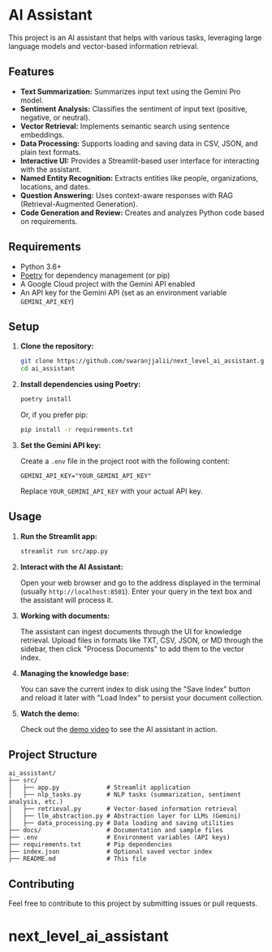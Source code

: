 # AI Assistant

This project is an AI assistant that helps with various tasks, leveraging large language models and vector-based information retrieval.

## Features

- **Text Summarization:** Summarizes input text using the Gemini Pro model.
- **Sentiment Analysis:** Classifies the sentiment of input text (positive, negative, or neutral).
- **Vector Retrieval:** Implements semantic search using sentence embeddings.
- **Data Processing:** Supports loading and saving data in CSV, JSON, and plain text formats.
- **Interactive UI:** Provides a Streamlit-based user interface for interacting with the assistant.
- **Named Entity Recognition:** Extracts entities like people, organizations, locations, and dates.
- **Question Answering:** Uses context-aware responses with RAG (Retrieval-Augmented Generation).
- **Code Generation and Review:** Creates and analyzes Python code based on requirements.

## Requirements

- Python 3.6+
- [Poetry](https://python-poetry.org/) for dependency management (or pip)
- A Google Cloud project with the Gemini API enabled
- An API key for the Gemini API (set as an environment variable `GEMINI_API_KEY`)

## Setup

1.  **Clone the repository:**

    ```bash
    git clone https://github.com/swaranjjalii/next_level_ai_assistant.git
    cd ai_assistant
    ```

2.  **Install dependencies using Poetry:**

    ```bash
    poetry install
    ```

    Or, if you prefer pip:

    ```bash
    pip install -r requirements.txt
    ```

3.  **Set the Gemini API key:**

    Create a `.env` file in the project root with the following content:

    ```properties
    GEMINI_API_KEY="YOUR_GEMINI_API_KEY"
    ```

    Replace `YOUR_GEMINI_API_KEY` with your actual API key.

## Usage

1.  **Run the Streamlit app:**

    ```bash
    streamlit run src/app.py
    ```

2.  **Interact with the AI Assistant:**

    Open your web browser and go to the address displayed in the terminal (usually `http://localhost:8501`).  Enter your query in the text box and the assistant will process it.

3.  **Working with documents:**

    The assistant can ingest documents through the UI for knowledge retrieval. Upload files in formats like TXT, CSV, JSON, or MD through the sidebar, then click "Process Documents" to add them to the vector index.

4.  **Managing the knowledge base:**

    You can save the current index to disk using the "Save Index" button and reload it later with "Load Index" to persist your document collection.

5.  **Watch the demo:**

    Check out the [demo video]([(https://github.com/swaranjjalii/next_level_ai_assistant/blob/main/demo.mp4)]) to see the AI assistant in action.

## Project Structure

```
ai_assistant/
├── src/
│   ├── app.py             # Streamlit application
│   ├── nlp_tasks.py       # NLP tasks (summarization, sentiment analysis, etc.)
│   ├── retrieval.py       # Vector-based information retrieval
│   ├── llm_abstraction.py # Abstraction layer for LLMs (Gemini)
│   ├── data_processing.py # Data loading and saving utilities
├── docs/                  # Documentation and sample files
├── .env                   # Environment variables (API keys)
├── requirements.txt       # Pip dependencies
├── index.json             # Optional saved vector index
├── README.md              # This file
```

## Contributing

Feel free to contribute to this project by submitting issues or pull requests.


# next_level_ai_assistant
